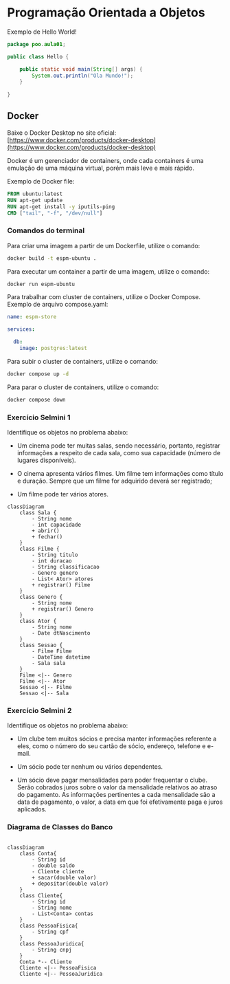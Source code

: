 # Programação Orientada a Objetos

Exemplo de Hello World!
```java
package poo.aula01;

public class Hello {

    public static void main(String[] args) {
        System.out.println("Ola Mundo!");
    }
    
}
```


## Docker

Baixe o Docker Desktop no site oficial: [https://www.docker.com/products/docker-desktop](https://www.docker.com/products/docker-desktop)

Docker é um gerenciador de containers, onde cada containers é uma emulação de uma máquina virtual, porém mais leve e mais rápido.

Exemplo de Docker file:
```Dockerfile
FROM ubuntu:latest
RUN apt-get update
RUN apt-get install -y iputils-ping
CMD ["tail", "-f", "/dev/null"]
```

### Comandos do terminal

Para criar uma imagem a partir de um Dockerfile, utilize o comando:
```bash
docker build -t espm-ubuntu .
```

Para executar um container a partir de uma imagem, utilize o comando:
```bash
docker run espm-ubuntu
```

Para trabalhar com cluster de containers, utilize o Docker Compose. Exemplo de arquivo compose.yaml:
```yaml
name: espm-store

services:

  db:
    image: postgres:latest
```

Para subir o cluster de containers, utilize o comando:
```bash
docker compose up -d
````

Para parar o cluster de containers, utilize o comando:
```bash
docker compose down
```

### Exercício Selmini 1

Identifique os objetos no problema abaixo:

- Um cinema pode ter muitas salas, sendo necessário, portanto, registrar informações a respeito de cada sala, como sua capacidade (número de lugares disponíveis).

- O cinema apresenta vários filmes. Um filme tem informações como título e duração. Sempre que um filme for adquirido deverá ser registrado;

- Um filme pode ter vários atores.

``` mermaid
classDiagram
    class Sala {
        - String nome
        - int capacidade
        + abrir()
        + fechar()
    }
    class Filme {
        - String titulo
        - int duracao
        - String classificacao
        - Genero genero
        - List< Ator> atores
        + registrar() Filme
    }
    class Genero {
        - String nome
        + registrar() Genero
    }
    class Ator {
        - String nome
        - Date dtNascimento
    }
    class Sessao {
        - Filme Filme
        - DateTime datetime
        - Sala sala
    }
    Filme <|-- Genero
    Filme <|-- Ator
    Sessao <|-- Filme
    Sessao <|-- Sala
```


### Exercício Selmini 2

Identifique os objetos no problema abaixo:

- Um clube tem muitos sócios e precisa manter informações referente a eles, como o número
do seu cartão de sócio, endereço, telefone e e-mail.

- Um sócio pode ter nenhum ou vários dependentes.

- Um sócio deve pagar mensalidades para poder frequentar o clube. Serão cobrados juros sobre o valor da mensalidade relativos ao atraso do pagamento. As informações pertinentes a cada mensalidade são a data de pagamento, o valor, a data em que foi efetivamente paga e juros aplicados.


### Diagrama de Classes do Banco

``` mermaid 

classDiagram
    class Conta{
        - String id 
        - double saldo
        - Cliente cliente
        + sacar(double valor)
        + depositar(double valor)
    }
    class Cliente{
        - String id
        - String nome
        - List<Conta> contas
    }
    class PessoaFisica{
        - String cpf
    }
    class PessoaJuridica{
        - String cnpj
    }
    Conta *-- Cliente
    Cliente <|-- PessoaFisica
    Cliente <|-- PessoaJuridica 
```